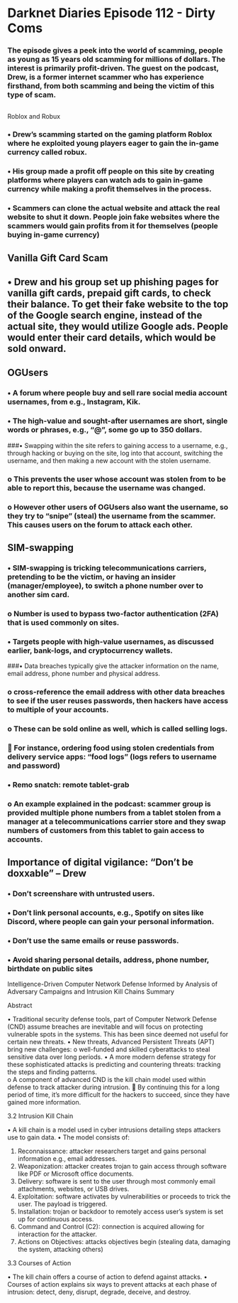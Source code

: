 # Darknet Diaries Episode 112 - Dirty Coms
### The episode gives a peek into the world of scamming, people as young as 15 years old scamming for millions of dollars. The interest is primarily profit-driven. The guest on the podcast, Drew, is a former internet scammer who has experience firsthand, from both scamming and being the victim of this type of scam. 
##
Roblox and Robux
### •	Drew’s scamming started on the gaming platform Roblox where he exploited young players eager to gain the in-game currency called robux.
### •	His group made a profit off people on this site by creating platforms where players can watch ads to gain in-game currency while making a profit themselves in the process.
### •	Scammers can clone the actual website and attack the real website to shut it down. People join fake websites where the scammers would gain profits from it for themselves (people buying in-game currency)

## Vanilla Gift Card Scam
## •	Drew and his group set up phishing pages for vanilla gift cards, prepaid gift cards, to check their balance. To get their fake website to the top of the Google search engine, instead of the actual site, they would utilize Google ads. People would enter their card details, which would be sold onward. 

## OGUsers
### •	A forum where people buy and sell rare social media account usernames, from e.g., Instagram, Kik. 
### •	The high-value and sought-after usernames are short, single words or phrases, e.g., “@”, some go up to 350 dollars. 
###•	Swapping within the site refers to gaining access to a username, e.g., through hacking or buying on the site, log into that account, switching the username, and then making a new account with the stolen username. 
### o	This prevents the user whose account was stolen from to be able to report this, because the username was changed. 
### o	However other users of OGUsers also want the username, so they try to “snipe” (steal) the username from the scammer. This causes users on the forum to attack each other.

## SIM-swapping
### •	SIM-swapping is tricking telecommunications carriers, pretending to be the victim, or having an insider (manager/employee), to switch a phone number over to another sim card. 
### o	Number is used to bypass two-factor authentication (2FA) that is used commonly on sites. 
### •	Targets people with high-value usernames, as discussed earlier, bank-logs, and cryptocurrency wallets.
###•	Data breaches typically give the attacker information on the name, email address, phone number and physical address. 
### o	cross-reference the email address with other data breaches to see if the user reuses passwords, then hackers have access to multiple of your accounts.
### o	These can be sold online as well, which is called selling logs. 
### 	For instance, ordering food using stolen credentials from delivery service apps: “food logs” (logs refers to username and password)
### •	Remo snatch: remote tablet-grab
### o	An example explained in the podcast: scammer group is provided multiple phone numbers from a tablet stolen from a manager at a telecommunications carrier store and they swap numbers of customers from this tablet to gain access to accounts.

## Importance of digital vigilance: “Don’t be doxxable” – Drew
### •	Don’t screenshare with untrusted users.
### •	Don’t link personal accounts, e.g., Spotify on sites like Discord, where people can gain your personal information.
### •	Don’t use the same emails or reuse passwords.
### •	Avoid sharing personal details, address, phone number, birthdate on public sites






Intelligence-Driven Computer Network Defense Informed by Analysis of Adversary Campaigns and Intrusion Kill Chains Summary

Abstract

•	Traditional security defense tools, part of Computer Network Defense (CND) assume breaches are inevitable and will focus on protecting vulnerable spots in the systems. This has been since deemed not useful for certain new threats.
•	New threats, Advanced Persistent Threats (APT) bring new challenges:
o	well-funded and skilled cyberattacks to steal sensitive data over long periods.
•	A more modern defense strategy for these sophisticated attacks is predicting and countering threats: tracking the steps and finding patterns.  
o	A component of advanced CND is the kill chain model used within defense to track attacker during intrusion. 
	By continuing this for a long period of time, it’s more difficult for the hackers to succeed, since they have gained more information. 

  
3.2 Intrusion Kill Chain

•	A kill chain is a model used in cyber intrusions detailing steps attackers use to gain data.
•	The model consists of:
1.	Reconnaissance: attacker researchers target and gains personal information e.g., email addresses.
2.	Weaponization: attacker creates trojan to gain access through software like PDF or Microsoft office documents. 
3.	Delivery: software is sent to the user through most commonly email attachments, websites, or USB drives.
4.	Exploitation: software activates by vulnerabilities or proceeds to trick the user. The payload is triggered. 
5.	Installation: trojan or backdoor to remotely access user’s system is set up for continuous access.
6.	Command and Control (C2): connection is acquired allowing for interaction for the attacker. 
7.	Actions on Objectives: attacks objectives begin (stealing data, damaging the system, attacking others) 

3.3 Courses of Action

•	The kill chain offers a course of action to defend against attacks.
•	Courses of action explains six ways to prevent attacks at each phase of intrusion: detect, deny, disrupt, degrade, deceive, and destroy. 
